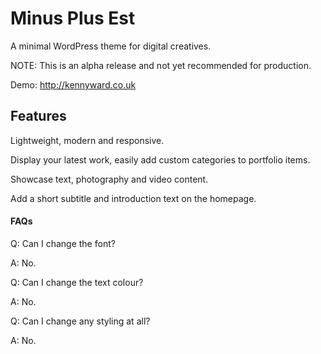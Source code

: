 # Minus Plus Est

A minimal WordPress theme for digital creatives.

NOTE: This is an alpha release and not yet recommended for production.

Demo: http://kennyward.co.uk

## Features

Lightweight, modern and responsive.

Display your latest work, easily add custom categories to portfolio items.

Showcase text, photography and video content. 

Add a short subtitle and introduction text on the homepage.

#### FAQs

Q: Can I change the font?

A: No.

Q: Can I change the text colour?

A: No.

Q: Can I change any styling at all?

A: No.
